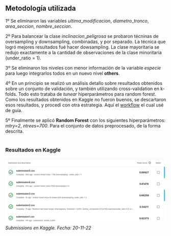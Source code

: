 ## Metodología utilizada

1º Se eliminaron las variables $ultima\_modificacion$, $diametro\_tronco$, $area\_seccion$, $nombre\_seccion$.  


2º Para balancear la clase $inclinacion\_peligrosa$ se probaron técninas de oversampling y downsampling, combinadas, y por separado. La técnica que logró mejores resultados fué hacer dowsampling. La clase mayoritaria se redujo exactamente a la cantidad de observaciones de la clase minoritaria (under_ratio = 1).  

3º Se eliminaron los niveles con menor información de la variable $especie$ para luego integrarlos todos en un nuevo nivel **others**.  

4º En un principio se realizó un análisis detallo sobre resultados obtenidos sobre un conjunto de validación, y también utilizando cross-validation en k-folds. Todo esto trataba de *tunear* hiperparámetros para random forest. Como los resultados obtenidos en Kaggle no fueron buenos, se descartaron esos resultados, y procedí con otra estrategia. Aquí el [workflow](https://juliasilge.com/blog/sf-trees-random-tuning/) el cual usé de guía.

5º Finalmente se aplicó **Random Forest** con los siguientes hiperparámetros: *mtry=2*, *ntrees=700*. Para el conjunto de datos preprocesado, de la forma descrita.  
<br>  

### Resultados en Kaggle

![](./plots/submissions_20-11-22.png)  
*Submissions en Kaggle. Fecha: 20-11-22*
